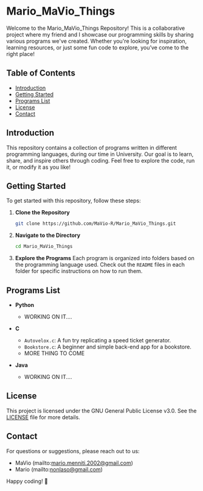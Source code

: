 # Mario_MaVio_Things

Welcome to the Mario_MaVio_Things Repository! This is a collaborative project where my friend and I showcase our programming skills by sharing various programs we've created. Whether you're looking for inspiration, learning resources, or just some fun code to explore, you’ve come to the right place!

## Table of Contents

- [Introduction](#introduction)
- [Getting Started](#getting-started)
- [Programs List](#programs-list)
- [License](#license)
- [Contact](#contact)

## Introduction

This repository contains a collection of programs written in different programming languages, during our time in University. Our goal is to learn, share, and inspire others through coding. Feel free to explore the code, run it, or modify it as you like!

## Getting Started

To get started with this repository, follow these steps:

1. **Clone the Repository**
   ```bash
   git clone https://github.com/MaVio-R/Mario_MaVio_Things.git
   ```
2. **Navigate to the Directory**
   ```bash
   cd Mario_MaVio_Things
   ```
3. **Explore the Programs**
   Each program is organized into folders based on the programming language used. Check out the `README` files in each folder for specific instructions on how to run them.

## Programs List

- **Python**
  - WORKING ON IT....

- **C**
  - `Autovelox.c`: A fun try replicating a speed ticket generator.
  - `Bookstore.c`: A beginner and simple back-end app for a bookstore.
  - MORE THING TO COME

- **Java**
  - WORKING ON IT....

## License

This project is licensed under the GNU General Public License v3.0. See the [LICENSE](LICENSE) file for more details.

## Contact

For questions or suggestions, please reach out to us:

- MaVio (mailto:mario.menniti.2002@gmail.com)
- Mario (mailto:nonlaso@gmail.com)

Happy coding! 🚀
